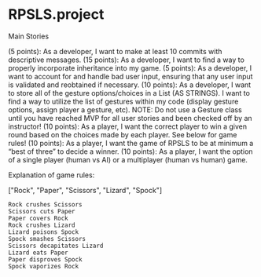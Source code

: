 # RPSLS.project

Main Stories
 
(5 points): As a developer, I want to make at least 10 commits with descriptive messages.
(15 points): As a developer, I want to find a way to properly incorporate inheritance into my game.
(5 points): As a developer, I want to account for and handle bad user input, ensuring that any user input is validated and reobtained if necessary.
(10 points): As a developer, I want to store all of the gesture options/choices in a List (AS STRINGS). I want to find a way to utilize the list of gestures within my code (display gesture options, assign player a gesture, etc).
NOTE: Do not use a Gesture class until you have reached MVP for all user stories and been checked off by an instructor!
(10 points): As a player, I want the correct player to win a given round based on the choices made by each player.  See below for game rules!
(10 points): As a player, I want the game of RPSLS to be at minimum a “best of three” to decide a winner. 
(10 points): As a player, I want the option of a single player (human vs AI) or a multiplayer (human vs human) game.

Explanation of game rules:

["Rock", "Paper", "Scissors", "Lizard", "Spock"]

    Rock crushes Scissors
    Scissors cuts Paper 
    Paper covers Rock
    Rock crushes Lizard
    Lizard poisons Spock
    Spock smashes Scissors
    Scissors decapitates Lizard
    Lizard eats Paper
    Paper disproves Spock
    Spock vaporizes Rock

    
